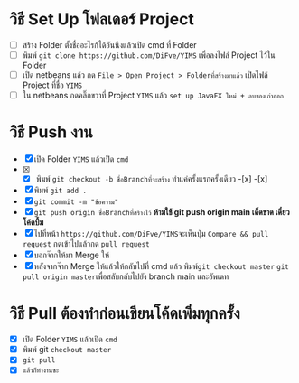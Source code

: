 # วิธี Set Up โฟลเดอร์ Project
-[ ] สร้าง Folder ตั้งชื่ออะไรก้ได้อันนึงแล้วเปิด cmd ที่ Folder
-[ ] พิมพ์  ``` git clone https://github.com/DiFve/YIMS ``` เพื่อลงไฟล์ Project ไว้ใน Folder
-[ ] เปิด netbeans แล้ว กด ``` File > Open Project > Folderที่สร้างมาแล้ว ``` เปิดไฟล้ Project ที่ชื่อ ```YIMS```
-[ ] ใน netbeans กดคลิ๊กขวาที่ Project ```YIMS``` แล้ว ```set up JavaFX ใหม่ + ลบของเก่าออก```

# วิธี Push งาน
-[x] เปิด Folder ```YIMS``` แล้วเปิด ```cmd```
-[x] -[x] พิมพ์ ```git checkout -b ชื่อBranchที่จะสร้าง``` ทำแค่ครั้งแรกครั้งเดียว -[x] -[x]
-[x] พิมพ์ ```git add .```
-[x] ```git commit -m "ข้อความ"```
-[x] ```git push origin ชื่อBranchที่สร้างไว้``` **ห้ามใช้ git push origin main เด็ดขาด เดี๋ยวโค้ดบึ้ม**
-[x] ไปที่หน้า ```https://github.com/DiFve/YIMS```จะเห็นปุ่ม ```Compare && pull request``` กดเข้าไปแล้วกด ```pull request```
-[x] บอกจ๊ากให้มา Merge ให้
-[x] หลังจากจ๊าก Merge ให้แล้วให้กลับไปที่ cmd แล้ว พิมพ์```git checkout master```  ```git pull origin master```เพื่อสลับกลับไปยัง branch main และอัพเดท

# วิธี Pull **ต้องทำก่อนเขียนโค้ดเพิ่มทุกครั้ง**
-[x] เปิด Folder ```YIMS``` แล้วเปิด ```cmd```
-[x] พิมพ์ git ```checkout master``` 
-[x] ```git pull```
-[x] ```แล้วก็ทำงานซะ```
